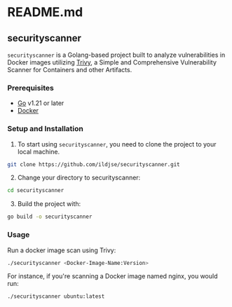 # README.md 

## securityscanner

`securityscanner` is a Golang-based project built to analyze vulnerabilities in Docker images utilizing [Trivy](https://github.com/aquasecurity/trivy), a Simple and Comprehensive Vulnerability Scanner for Containers and other Artifacts.

### Prerequisites

- [Go](https://golang.org/doc/install) v1.21 or later
- [Docker](https://docs.docker.com/get-docker/)

### Setup and Installation

1. To start using `securityscanner`, you need to clone the project to your local machine.

```bash
git clone https://github.com/ildjse/securityscanner.git
```
2. Change your directory to securityscanner:

```bash
cd securityscanner
```
3. Build the project with:

```bash
go build -o securityscanner
```

### Usage

Run a docker image scan using Trivy:

```bash
./securityscanner <Docker-Image-Name:Version>
```
For instance, if you're scanning a Docker image named nginx, you would run:

```bash
./securityscanner ubuntu:latest
```
